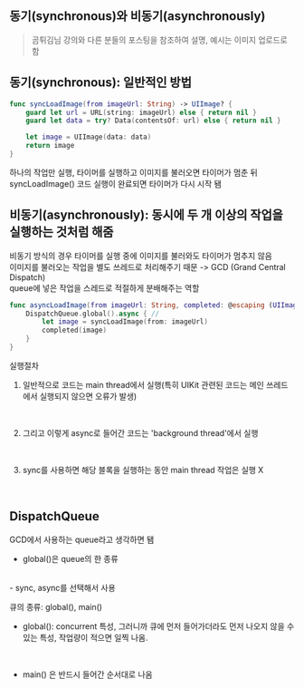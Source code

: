 ## 동기(synchronous)와 비동기(asynchronously)

> 곰튀김님 강의와 다른 분들의 포스팅을 참조하여 설명, 예시는 이미지 업로드로 함
> <br/>

## 동기(synchronous): 일반적인 방법

```swift
func syncLoadImage(from imageUrl: String) -> UIImage? {
    guard let url = URL(string: imageUrl) else { return nil }
    guard let data = try? Data(contentsOf: url) else { return nil }

    let image = UIImage(data: data)
    return image
}
```
하나의 작업만 실행, 타이머를 실행하고 이미지를 불러오면 타이머가 멈춘 뒤 syncLoadImage() 코드 실행이 완료되면 타이머가 다시 시작 됌
<br/>

## 비동기(asynchronously): 동시에 두 개 이상의 작업을 실행하는 것처럼 해줌

비동기 방식의 경우 타이머를 실행 중에 이미지를 불러와도 타이머가 멈추지 않음
<br/>
이미지를 불러오는 작업을 별도 쓰레드로 처리해주기 때문 -> GCD (Grand Central Dispatch)
<br/> 
queue에 넣은 작업을 스레드로 적절하게 분배해주는 역할
<br/>

```swift
func asyncLoadImage(from imageUrl: String, completed: @escaping (UIImage?) -> Void) {
    DispatchQueue.global().async { //
        let image = syncLoadImage(from: imageUrl)
        completed(image)
    }
}
```

실행절차
<br/>

1. 일반적으로 코드는 main thread에서 실행(특히 UIKit 관련된 코드는 메인 쓰레드에서 실행되지 않으면 오류가 발생)
<br/>

2. 그리고 이렇게 async로 들어간 코드는 'background thread'에서 실행    
<br/>

3. sync를 사용하면 해당 블록을 실행하는 동안 main thread 작업은 실행 X
<br/>

## DispatchQueue
GCD에서 사용하는 queue라고 생각하면 됌
<br/>

- global()은 queue의 한 종류 
<br/>
- sync, async를 선택해서 사용
<br/>

큐의 종류: global(), main()
<br/>

- global(): concurrent 특성, 그러니까 큐에 먼저 들어가더라도 먼저 나오지 않을 수 있는 특성, 작업량이 적으면 일찍 나옴.
<br/>

- main() 은 반드시 들어간 순서대로 나옴
<br/>
